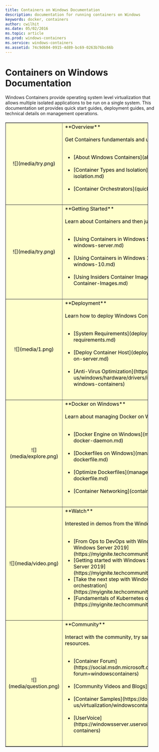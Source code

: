 ```yaml
---
title: Containers on Windows Documentation
description: documentation for running containers on Windows
keywords: docker, containers
author: cwilhit
ms.date: 05/02/2016
ms.topic: article
ms.prod: windows-containers
ms.service: windows-containers
ms.assetid: 74c9d604-0915-4d89-bc69-0263b76bc66b
---
```


# Containers on Windows Documentation

Windows Containers provide operating system level virtualization that allows multiple isolated applications to be run on a single system. This documentation set provides quick start guides, deployment guides, and technical details on management operations.

<table border="1" style="background-color:FFFFCC;border-collapse:collapse;border:1px solid FFCC00;color:000000;width:90%; margin-top: 20px" cellpadding="25" cellspacing="5">
<tr>
<td ><center>![](media/try.png)</center></td>
<td>**Overview**<br /><br />
Get Containers fundamentals and understand the buzz words.<br /><br />
<ul>
<li>[About Windows Containers](about/index.md)<br /><br /></li>
<li>[Container Types and Isolation](about/container-types-and-isolation.md)<br /><br /></li>
<li>[Container Orchestrators](quick-start/orchestrators.md)<br /><br /></li>
</ul>
</td>
</tr>
<tr>
<td ><center>![](media/try.png)</center></td>
<td>**Getting Started**<br /><br />
Learn about Containers and then jump into using them.<br /><br />
<ul>
<li>[Using Containers in Windows Server](quick-start/quick-start-windows-server.md)<br /><br /></li>
<li>[Using Containers in Windows 10](quick-start/quick-start-windows-10.md)<br /><br /></li>
<li>[Using Insiders Container Images](quick-start/Using-Insider-Container-Images.md)<br /><br /></li>
</ul>
</td>
</tr>
<tr>
<td ><center>![](media/1.png)</center></td>
<td>**Deployment**<br /><br />
Learn how to deploy Windows Containers on Windows Server 2019<br /><br />
<ul>
<li>[System Requirements](deploy-containers/system-requirements.md)<br /><br /></li>
<li>[Deploy Container Host](deploy-containers/deploy-containers-on-server.md)<br /><br /></li>
<li>[Anti-Virus Optimization](https://msdn.microsoft.com/en-us/windows/hardware/drivers/ifs/anti-virus-optimization-for-windows-containers)<br /><br /></li>
</ul>
</td>
</tr>

<tr>
<td ><center>![](media/explore.png)</center></td>
<td>**Docker on Windows**<br /><br />
Learn about managing Docker on Windows.<br /><br />
<ul>
<li>[Docker Engine on Windows](manage-docker/configure-docker-daemon.md)<br /><br /></li>
<li>[Dockerfiles on Windows](manage-docker/manage-windows-dockerfile.md)<br /><br /></li>
<li>[Optimize Dockerfiles](manage-docker/optimize-windows-dockerfile.md)<br /><br /></li>
<li>[Container Networking](container-networking/architecture.md)<br /><br /></li>
</ul>
</td>
</tr>

<tr>
<td ><center>![](media/video.png)</center></td>
<td>**Watch**<br /><br />
Interested in demos from the Windows Container team?<br /><br />
<ul>
<li>[From Ops to DevOps with Windows Server containers and Windows Server 2019](https://myignite.techcommunity.microsoft.com/sessions/65919)</li>
<li>[Getting started with Windows Server containers in Windows Server 2019](https://myignite.techcommunity.microsoft.com/sessions/65885)</li>
<li>[Take the next step with Windows Server container orchestration](https://myignite.techcommunity.microsoft.com/sessions/65918)</li>
<li>[Fundamentals of Kubernetes on Microsoft Azure](https://myignite.techcommunity.microsoft.com/sessions/65005)</li>
</ul>
<br />
</td>
</tr>

<tr>
<td ><center>![](media/question.png)</center></td>
<td>**Community**<br /><br />
Interact with the community, try samples, and find additional resources.<br /><br />
<ul>
<li>[Container Forum](https://social.msdn.microsoft.com/Forums/en-US/home?forum=windowscontainers)<br /><br /></li>
<li>[Community Videos and Blogs](communitylinks.md)<br /><br /></li>
<li>[Container Samples](https://docs.microsoft.com/en-us/virtualization/windowscontainers/samples)<br /><br /></li>
<li>[UserVoice](https://windowsserver.uservoice.com/forums/304624-containers)<br /><br /></li>
</ul>
</td>
</tr>
</table>
